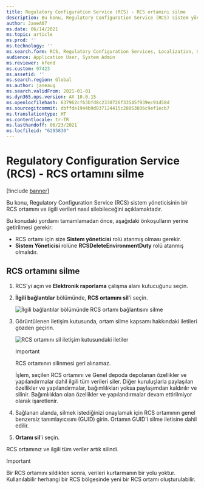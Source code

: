 ```yaml
---
title: Regulatory Configuration Service (RCS) - RCS ortamını silme
description: Bu konu, Regulatory Configuration Service (RCS) sistem yöneticisinin bir RCS ortamını ve ilgili verileri nasıl silebileceğini açıklamaktadır.
author: JaneA07
ms.date: 06/14/2021
ms.topic: article
ms.prod: ''
ms.technology: ''
ms.search.form: RCS, Regulatory Configuration Services, Localization, Global
audience: Application User, System Admin
ms.reviewer: kfend
ms.custom: 97423
ms.assetid: ''
ms.search.region: Global
ms.author: janeaug
ms.search.validFrom: 2021-01-01
ms.dyn365.ops.version: AX 10.0.15
ms.openlocfilehash: 637962cf63bfd8c2330726f33545f939ec91d58d
ms.sourcegitcommit: dbffde1944b9d037124415c28053036c9ef1ecb7
ms.translationtype: HT
ms.contentlocale: tr-TR
ms.lasthandoff: 06/23/2021
ms.locfileid: "6295830"
---
```

# <a name="regulatory-configuration-service-rcs---delete-an-rcs-environment"></a>Regulatory Configuration Service (RCS) - RCS ortamını silme

[!include [banner](../includes/banner.md)]

Bu konu, Regulatory Configuration Service (RCS) sistem yöneticisinin bir RCS ortamını ve ilgili verileri nasıl silebileceğini açıklamaktadır.

Bu konudaki yordamı tamamlamadan önce, aşağıdaki önkoşulların yerine getirilmesi gerekir:

- RCS ortamı için size **Sistem yöneticisi** rolü atanmış olması gerekir.
- **Sistem Yöneticisi** rolüne **RCSDeleteEnvironmentDuty** rolü atanmış olmalıdır.

## <a name="delete-an-rcs-environment"></a>RCS ortamını silme

1. RCS'yi açın ve **Elektronik raporlama** çalışma alanı kutucuğunu seçin.
2. **İlgili bağlantılar** bölümünde, **RCS ortamını sil**'i seçin.

    ![İlgili bağlantılar bölümünde RCS ortamı bağlantısını silme](media/01_RCS-Delete-Environ-Related-Link.PNG)

3. Görüntülenen iletişim kutusunda, ortam silme kapsamı hakkındaki iletileri gözden geçirin.

    ![RCS ortamını sil iletişim kutusundaki iletiler](media/01_RCS-Delete-Environ-Msg_noGUID.PNG)

    > [!IMPORTANT]
    > RCS ortamının silinmesi geri alınamaz.
    >
    > İşlem, seçilen RCS ortamını ve Genel depoda depolanan özellikler ve yapılandırmalar dahil ilgili tüm verileri siler. Diğer kuruluşlarla paylaşılan özellikler ve yapılandırmalar, bağımlılıkları yoksa paylaşımdan kaldırılır ve silinir. Bağımlılıkları olan özellikler ve yapılandırmalar devam ettirilmiyor olarak işaretlenir.

4. Sağlanan alanda, silmek istediğinizi onaylamak için RCS ortamının genel benzersiz tanımlayıcısını (GUID) girin. Ortamın GUID'i silme iletisine dahil edilir.
5. **Ortamı sil**'i seçin.
    
RCS ortamınız ve ilgili tüm veriler artık silindi.

> [!IMPORTANT]
> Bir RCS ortamını sildikten sonra, verileri kurtarmanın bir yolu yoktur. Kullanılabilir herhangi bir RCS bölgesinde yeni bir RCS ortamı oluşturulabilir.
